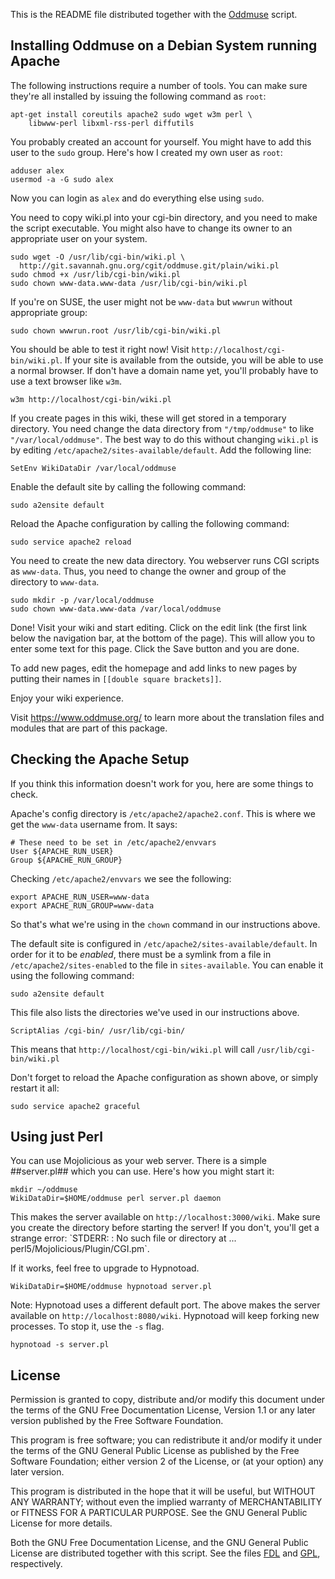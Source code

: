 This is the README file distributed together with the
[Oddmuse](https://oddmuse.org/) script.

## Installing Oddmuse on a Debian System running Apache

The following instructions require a number of tools. You can make sure
they're all installed by issuing the following command as `root`:

    apt-get install coreutils apache2 sudo wget w3m perl \
        libwww-perl libxml-rss-perl diffutils

You probably created an account for yourself. You might have to add this
user to the `sudo` group. Here's how I created my own user as `root`:

    adduser alex
    usermod -a -G sudo alex

Now you can login as `alex` and do everything else using `sudo`.

You need to copy wiki.pl into your cgi-bin directory, and you need to
make the script executable. You might also have to change its owner to
an appropriate user on your system.

    sudo wget -O /usr/lib/cgi-bin/wiki.pl \
      http://git.savannah.gnu.org/cgit/oddmuse.git/plain/wiki.pl
    sudo chmod +x /usr/lib/cgi-bin/wiki.pl
    sudo chown www-data.www-data /usr/lib/cgi-bin/wiki.pl

If you're on SUSE, the user might not be `www-data` but `wwwrun` without
appropriate group:

    sudo chown wwwrun.root /usr/lib/cgi-bin/wiki.pl

You should be able to test it right now! Visit
`http://localhost/cgi-bin/wiki.pl`. If your site is available from the
outside, you will be able to use a normal browser. If don't have a
domain name yet, you'll probably have to use a text browser like `w3m`.

    w3m http://localhost/cgi-bin/wiki.pl

If you create pages in this wiki, these will get stored in a temporary
directory. You need change the data directory from `"/tmp/oddmuse"` to
like `"/var/local/oddmuse"`. The best way to do this without changing
`wiki.pl` is by editing `/etc/apache2/sites-available/default`. Add the
following line:

    SetEnv WikiDataDir /var/local/oddmuse

Enable the default site by calling the following command:

    sudo a2ensite default

Reload the Apache configuration by calling the following command:

    sudo service apache2 reload

You need to create the new data directory. You webserver runs CGI
scripts as `www-data`. Thus, you need to change the owner and group of
the directory to `www-data`.

    sudo mkdir -p /var/local/oddmuse
    sudo chown www-data.www-data /var/local/oddmuse

Done! Visit your wiki and start editing. Click on the edit link (the
first link below the navigation bar, at the bottom of the page). This
will allow you to enter some text for this page. Click the Save button
and you are done.

To add new pages, edit the homepage and add links to new pages by
putting their names in `[[double square brackets]]`.

Enjoy your wiki experience.

Visit <https://www.oddmuse.org/> to learn more about the translation
files and modules that are part of this package.

## Checking the Apache Setup

If you think this information doesn't work for you, here are some things
to check.

Apache's config directory is `/etc/apache2/apache2.conf`. This is where
we get the `www-data` username from. It says:

    # These need to be set in /etc/apache2/envvars
    User ${APACHE_RUN_USER}
    Group ${APACHE_RUN_GROUP}

Checking `/etc/apache2/envvars` we see the following:

    export APACHE_RUN_USER=www-data
    export APACHE_RUN_GROUP=www-data

So that's what we're using in the `chown` command in our instructions
above.

The default site is configured in
`/etc/apache2/sites-available/default`. In order for it to be *enabled*,
there must be a symlink from a file in `/etc/apache2/sites-enabled` to
the file in `sites-available`. You can enable it using the following
command:

    sudo a2ensite default

This file also lists the directories we've used in our instructions
above.

    ScriptAlias /cgi-bin/ /usr/lib/cgi-bin/

This means that `http://localhost/cgi-bin/wiki.pl` will call
`/usr/lib/cgi-bin/wiki.pl`

Don't forget to reload the Apache configuration as shown above, or
simply restart it all:

    sudo service apache2 graceful

## Using just Perl

You can use Mojolicious as your web server. There is a simple
\##server.pl## which you can use. Here's how you might start it:

    mkdir ~/oddmuse
    WikiDataDir=$HOME/oddmuse perl server.pl daemon

This makes the server available on `http://localhost:3000/wiki`. Make
sure you create the directory before starting the server! If you don't,
you'll get a strange error: \`STDERR: : No such file or directory at ...
perl5/Mojolicious/Plugin/CGI.pm\`.

If it works, feel free to upgrade to Hypnotoad.

    WikiDataDir=$HOME/oddmuse hypnotoad server.pl

Note: Hypnotoad uses a different default port. The above makes the
server available on `http://localhost:8080/wiki`. Hypnotoad will keep
forking new processes. To stop it, use the `-s` flag.

    hypnotoad -s server.pl

## License

Permission is granted to copy, distribute and/or modify this document
under the terms of the GNU Free Documentation License, Version 1.1 or
any later version published by the Free Software Foundation.

This program is free software; you can redistribute it and/or modify it
under the terms of the GNU General Public License as published by the
Free Software Foundation; either version 2 of the License, or (at your
option) any later version.

This program is distributed in the hope that it will be useful, but
WITHOUT ANY WARRANTY; without even the implied warranty of
MERCHANTABILITY or FITNESS FOR A PARTICULAR PURPOSE. See the GNU General
Public License for more details.

Both the GNU Free Documentation License, and the GNU General Public
License are distributed together with this script. See the files
[FDL](https://github.com/kensanata/oddmuse/blob/master/FDL) and
[GPL](https://github.com/kensanata/oddmuse/blob/master/GPL),
respectively.
